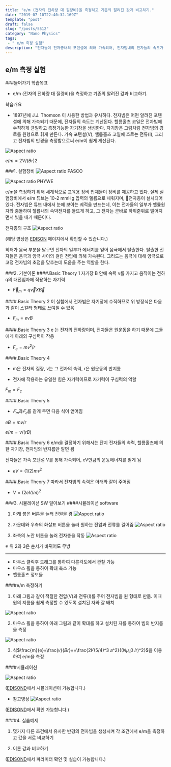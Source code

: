 ```yaml
---
title: "e/m (전자의 전하량 대 질량비)을 측정하고 기존의 알려진 값과 비교하기."
date: "2019-07-10T22:40:32.169Z"
template: "post"
draft: false
slug: "/posts/5512"
category: "Nano Physics"
tags: 
 - " e/m 측정 실험"
description: "전자들이 전자총내의 포텐셜에 의해 가속되어, 전자빔내의 전자들의 속도가 결정된다. 헬름홀츠 코일은 전자빔에 수직하게 균일하고 측정가능한 자기장을 생성한다. 이 자기장은 전자빔의 경로를 원형으로 휘게 만든다. 가속 포텐셜(V), 헬름홀츠 코일에 흐르는 전류(I), 그리고 전자빔의 반경을 측정함으로써 e/m이 쉽게 계산된다."
---
```

## e/m 측정 실험
###들어가기
학습목표
- e/m (전자의 전하량 대 질량비)을 측정하고 기존의 알려진 값과 비교하기.

학습개요
- 1897년에 J.J. Thomson 이 사용한 방법과 유사하다. 전자빔은 어떤 알려진 포텐셜에 의해 가속되기 때문에, 전자들의 속도는 계산된다. 헬름홀츠 코일은 전자빔에 수직하게 균일하고 측정가능한 자기장을 생성한다. 자기장은 그림처럼 전자빔의 경로를 원형으로 휘게 만든다. 가속 포텐셜(V), 헬름홀츠 코일에 흐르는 전류(I), 그리고 전자빔의 반경을 측정함으로써 e/m이 쉽게 계산된다.

![Aspect ratio](/media/POST/5512/0.jpg)

$e/m = 2V/(Br)2$

###1. 실험장비
![Aspect ratio](/media/POST/5512/1.jpg)
PASCO

![Aspect ratio](/media/POST/5512/2.jpg)
PHYWE

e/m을 측정하기 위해 세계적으로 교육용 장비 업체들이 장비를 제공하고 있다. 실제 실험장비에서 e/m 튜브는 10-2 mmHg 압력의 헬륨으로 채워지며, 전자총이 설치되어 있다. 전자빔은 튜브 내에서 눈에 보이는 궤적을 만드는데, 이는 전자들의 일부가 헬륨원자와 충돌하여 헬륨내의 속박전자를 들뜨게 하고, 그 전자는 곧바로 하위준위로 떨어지면서 빛을 내기 때문이다.

전자총의 구조
![Aspect ratio](/media/POST/5512/3.jpg)

(해당 영상은 [EDISON](https://www.edison.re.kr/edison-content?p_p_id=edisoncontent_WAR_edisoncontent2016portlet&p_p_lifecycle=0&p_p_state=maximized&p_p_mode=view&p_p_col_id=column-1&p_p_col_count=1&_edisoncontent_WAR_edisoncontent2016portlet_myaction=generalModifyView&_edisoncontent_WAR_edisoncontent2016portlet_contentDiv=2001004&_edisoncontent_WAR_edisoncontent2016portlet_contentSeq=5512) 페이지에서 확인할 수 있습니다.)

히터가 음극 부분을 달구면 전자의 일부가 에너지를 얻어 음극에서 탈출한다. 탈출한 전자들은 음극과 양극 사이의 걸린 전압에 의해 가속된다. 그리드는 음극에 대해 양극으로 고정  전자빔의 초점을 맞추는데 도움을 주는 역할을 한다. 

###2. 기본이론
####.Basic Theory 1
자기장 B 안에 속력 v를 가지고 움직이는 전하 q의 대전입자에 작용하는 자기력

- $\vec{F}_m = q\vec{v} X \vec{B}$

####.Basic Theory 2
이 실험에서 전자빔은 자기장에 수직하므로 위 방정식은 다음과 같이 스칼라 형태로 쓰여질 수 있음

- ${F}_m = ev{B}$

####.Basic Theory 3
e 는 전자의 전하량이며, 전자들은 원운동을 하기 때문에 그들에게 아래의 구심력이 작용

- ${F}_c = m𝑣^2/r$

####.Basic Theory 4
- m은 전자의 질량, v는 그 전자의 속력, r은 원운동의 반지름

- 전자에 작용하는 유일한 힘은 자기력이므로 자기력이 구심력의 역할

${F}_m = {F}_c$

####.Basic Theory 5
- $𝐹_𝑚$과$𝐹_𝑐$를 같게 두면 다음 식이 얻어짐

$e{B} = mv/r$

$e/m = v/(r{B})$

####.Basic Theory 6
e/m을 결정하기 위해서는 단지 전자들의 속력, 헬름홀츠에 의한 자기장, 전자빔의 반지름만 알면 됨

전자들은 가속 포텐셜 V를 통해 가속되어, eV만큼의 운동에너지를 얻게 됨

- $e{V} = (1/2)m𝑣^2$

####.Basic Theory 7
따라서 전자빔의 속력은 아래와 같이 주어짐

- ${V} = (2e{V}/m)^2$

###3. 시뮬레이션 SW 알아보기
####시뮬레이션 software
1. 아래 붉은 버튼을 눌러 전원을 켬
![Aspect ratio](/media/POST/5512/4-1.jpg)



2. 가운데와 우측의 화살표 버튼을 눌러 원하는 전압과 전류를 걸어줌 
![Aspect ratio](/media/POST/5512/4-2.jpg)



3. 좌측의 노란 버튼을 눌러 전자총을 작동 
![Aspect ratio](/media/POST/5512/4-3.jpg)


※ 위 2와 3은 순서가 바뀌어도 무방

------------------------------------------------------------------------------------------
- 마우스 클릭후 드래그를 통하여 다른각도에서 관찰 가능
- 마우스 휠을 통하여 확대 축소 가능
- 헬름홀츠 정보들


####e/m 측정하기
1. 아래 그림과 같이 적절한 전압(V)과 전류(I)를 주어 전자빔을 원 형태로 만듦. 이때 원의 지름을 쉽게 측정할 수 있도록 설치된 자와 잘 배치

![Aspect ratio](/media/POST/5512/5.jpg)

2. 마우스 휠을 통하여 아래 그림과 같이 확대를 하고 설치된 자를 통하여 빔의 반지름을 측정

![Aspect ratio](/media/POST/5512/5-1.jpg)

3. 식$\frac{m}{e}=\frac{𝑣}{𝐵𝑟}==\frac{2𝑉(5/4)^3 𝑎^2}{(𝑁𝜇_0 𝐼𝑟)^2}$을 이용하여 e/m을 측정


####시뮬레이션

![Aspect ratio](/media/POST/5512/6.jpg)

([EDISOND](https://www.edison.re.kr/edison-content?p_p_id=edisoncontent_WAR_edisoncontent2016portlet&p_p_lifecycle=0&p_p_state=maximized&p_p_mode=view&p_p_col_id=column-1&p_p_col_count=1&_edisoncontent_WAR_edisoncontent2016portlet_myaction=generalModifyView&_edisoncontent_WAR_edisoncontent2016portlet_contentDiv=2001004&_edisoncontent_WAR_edisoncontent2016portlet_contentSeq=5512)에서 시뮬레이션이 가능합니다.)

- 참고영상
![Aspect ratio](/media/POST/5512/7.jpg)

([EDISOND](https://www.edison.re.kr/edison-content?p_p_id=edisoncontent_WAR_edisoncontent2016portlet&p_p_lifecycle=0&p_p_state=maximized&p_p_mode=view&p_p_col_id=column-1&p_p_col_count=1&_edisoncontent_WAR_edisoncontent2016portlet_myaction=generalModifyView&_edisoncontent_WAR_edisoncontent2016portlet_contentDiv=2001004&_edisoncontent_WAR_edisoncontent2016portlet_contentSeq=5512)에서 확인 가능합니다.)



####4. 실습예제
1. 몇가지 다른 조건에서 유사한 반경의 전자빔을 생성시켜 각 조건에서 e/m을 측정하고 값을 서로 비교하기

2. 이론 값과 비교하기

([EDISOND](https://www.edison.re.kr/edison-content?p_p_id=edisoncontent_WAR_edisoncontent2016portlet&p_p_lifecycle=0&p_p_state=maximized&p_p_mode=view&p_p_col_id=column-1&p_p_col_count=1&_edisoncontent_WAR_edisoncontent2016portlet_myaction=generalModifyView&_edisoncontent_WAR_edisoncontent2016portlet_contentDiv=2001004&_edisoncontent_WAR_edisoncontent2016portlet_contentSeq=5512)에서 파라미터 확인 및 실습이 가능합니다.)


















